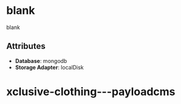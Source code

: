 # blank

blank

## Attributes

- **Database**: mongodb
- **Storage Adapter**: localDisk
# xclusive-clothing---payloadcms
